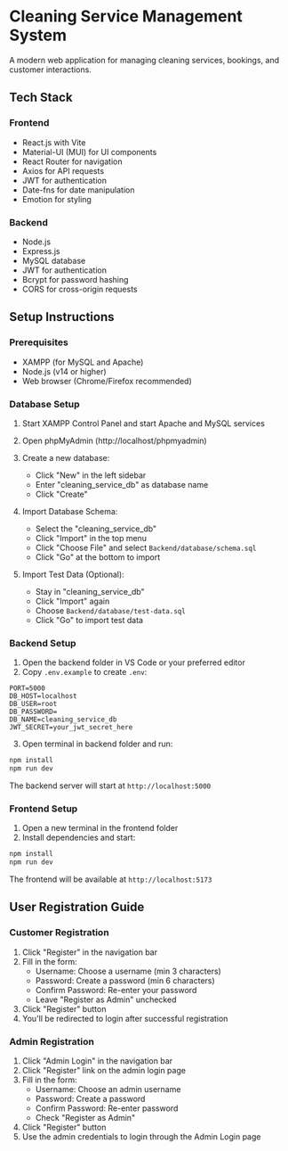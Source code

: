 # Cleaning Service Management System

A modern web application for managing cleaning services, bookings, and customer interactions.

## Tech Stack

### Frontend

- React.js with Vite
- Material-UI (MUI) for UI components
- React Router for navigation
- Axios for API requests
- JWT for authentication
- Date-fns for date manipulation
- Emotion for styling

### Backend

- Node.js
- Express.js
- MySQL database
- JWT for authentication
- Bcrypt for password hashing
- CORS for cross-origin requests

## Setup Instructions

### Prerequisites

- XAMPP (for MySQL and Apache)
- Node.js (v14 or higher)
- Web browser (Chrome/Firefox recommended)

### Database Setup

1. Start XAMPP Control Panel and start Apache and MySQL services
2. Open phpMyAdmin (http://localhost/phpmyadmin)
3. Create a new database:

   - Click "New" in the left sidebar
   - Enter "cleaning_service_db" as database name
   - Click "Create"

4. Import Database Schema:

   - Select the "cleaning_service_db"
   - Click "Import" in the top menu
   - Click "Choose File" and select `Backend/database/schema.sql`
   - Click "Go" at the bottom to import

5. Import Test Data (Optional):
   - Stay in "cleaning_service_db"
   - Click "Import" again
   - Choose `Backend/database/test-data.sql`
   - Click "Go" to import test data

### Backend Setup

1. Open the backend folder in VS Code or your preferred editor
2. Copy `.env.example` to create `.env`:

```
PORT=5000
DB_HOST=localhost
DB_USER=root
DB_PASSWORD=
DB_NAME=cleaning_service_db
JWT_SECRET=your_jwt_secret_here
```

3. Open terminal in backend folder and run:

```bash
npm install
npm run dev
```

The backend server will start at `http://localhost:5000`

### Frontend Setup

1. Open a new terminal in the frontend folder
2. Install dependencies and start:

```bash
npm install
npm run dev
```

The frontend will be available at `http://localhost:5173`

## User Registration Guide

### Customer Registration

1. Click "Register" in the navigation bar
2. Fill in the form:
   - Username: Choose a username (min 3 characters)
   - Password: Create a password (min 6 characters)
   - Confirm Password: Re-enter your password
   - Leave "Register as Admin" unchecked
3. Click "Register" button
4. You'll be redirected to login after successful registration

### Admin Registration

1. Click "Admin Login" in the navigation bar
2. Click "Register" link on the admin login page
3. Fill in the form:
   - Username: Choose an admin username
   - Password: Create a password
   - Confirm Password: Re-enter password
   - Check "Register as Admin"
4. Click "Register" button
5. Use the admin credentials to login through the Admin Login page
